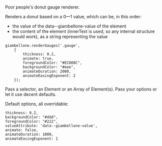 Poor people's donut gauge renderer.

Renders a donut based on a 0—1 value,
which can be, in this order:

- the value of the data--giambellone-value of the element
- the content of the element (innerText is used, so any internal structure would work), as a string representing the value

```
giambellone.renderGauges('.gauge',
	{
		thickness: 0.2,
		animate: true,
		foregroundColor: "#EC008C",
		backgroundColor: "#eee",
		animateDuration: 2000,
		animateEasingExponent: 2
	});
```

Pass a selector, an Element or an Array of Element(s).
Pass your options or let it use decent defaults.

Default options, all overridable:

```	
thickness: 0.2,
backgroundColor: "#ddd",
foregroundColor: "#222",
valueAttribute: 'data--giambellone-value',
animate: false,
animateDuration: 1000,
animateEasingExponent: 1
```
	
